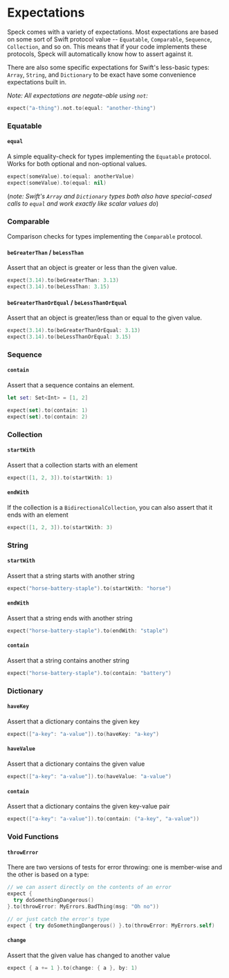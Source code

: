 Expectations
============

Speck comes with a variety of expectations. Most expectations are based on some
sort of Swift protocol value -- `Equatable`, `Comparable`, `Sequence`,
`Collection`, and so on. This means that if your code implements these protocols,
Speck will automatically know how to assert against it.

There are also some specific expectations for Swift's less-basic types: `Array`,
`String`, and `Dictionary` to be exact have some convenience expectations built
in.

_Note: All expectations are negate-able using `not`:_
```swift
expect("a-thing").not.to(equal: "another-thing")
```

### Equatable
#### `equal`

A simple equality-check for types implementing the `Equatable` protocol. Works
for both optional and non-optional values.

```swift
expect(someValue).to(equal: anotherValue)
expect(someValue).to(equal: nil)
```

(_note: Swift's `Array` and `Dictionary` types both also have special-cased
calls to `equal` and work exactly like scalar values do_)

### Comparable
Comparison checks for types implementing the `Comparable` protocol.

#### `beGreaterThan` / `beLessThan`

Assert that an object is greater or less than the given value.

```swift
expect(3.14).to(beGreaterThan: 3.13)
expect(3.14).to(beLessThan: 3.15)
```

#### `beGreaterThanOrEqual` / `beLessThanOrEqual`

Assert that an object is greater/less than or equal to the given value.

```swift
expect(3.14).to(beGreaterThanOrEqual: 3.13)
expect(3.14).to(beLessThanOrEqual: 3.15)
```


### Sequence
#### `contain`

Assert that a sequence contains an element.

```swift
let set: Set<Int> = [1, 2]

expect(set).to(contain: 1)
expect(set).to(contain: 2)
```


### Collection
#### `startWith`

Assert that a collection starts with an element

```swift
expect([1, 2, 3]).to(startWith: 1)
```

#### `endWith`
If the collection is a `BidirectionalCollection`, you can also assert that
it ends with an element


```swift
expect([1, 2, 3]).to(startWith: 3)
```

### String
#### `startWith`
Assert that a string starts with another string

```swift
expect("horse-battery-staple").to(startWith: "horse")
```

#### `endWith`
Assert that a string ends with another string

```swift
expect("horse-battery-staple").to(endWith: "staple")
```

#### `contain`
Assert that a string contains another string

```swift
expect("horse-battery-staple").to(contain: "battery")
```

### Dictionary
#### `haveKey`
Assert that a dictionary contains the given key

```swift
expect(["a-key": "a-value"]).to(haveKey: "a-key")
```

#### `haveValue`
Assert that a dictionary contains the given value

```swift
expect(["a-key": "a-value"]).to(haveValue: "a-value")
```

#### `contain`
Assert that a dictionary contains the given key-value pair

```swift
expect(["a-key": "a-value"]).to(contain: ("a-key", "a-value"))
```

### Void Functions

#### `throwError`
There are two versions of tests for error throwing: one is member-wise and the
other is based on a type:

```swift
// we can assert directly on the contents of an error
expect {
  try doSomethingDangerous()
}.to(throwError: MyErrors.BadThing(msg: "Oh no"))

// or just catch the error's type
expect { try doSomethingDangerous() }.to(throwError: MyErrors.self)
```

#### `change`
Assert that the given value has changed to another value

```swift
expect { a += 1 }.to(change: { a }, by: 1)
```
